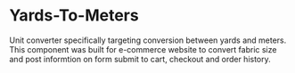 # Yards-To-Meters

Unit converter specifically targeting conversion between yards and meters. This component was built for e-commerce website to convert fabric size and post informtion on form submit to cart, checkout and order history.


